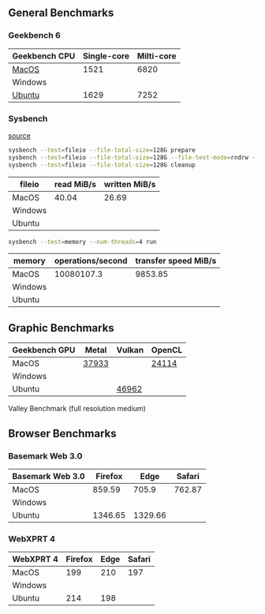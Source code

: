 ## General Benchmarks

### Geekbench 6

| Geekbench CPU                                          | Single-core | Milti-core |
| ------------------------------------------------------ | ----------- | ---------- |
| [MacOS](https://browser.geekbench.com/v6/cpu/9332803)  | 1521        | 6820       |
| Windows                                                |             |            |
| [Ubuntu](https://browser.geekbench.com/v6/cpu/9340751) | 1629        | 7252       |

### Sysbench
[source](https://wiki.gentoo.org/wiki/Sysbench)

```bash
sysbench --test=fileio --file-total-size=128G prepare
sysbench --test=fileio --file-total-size=128G --file-test-mode=rndrw --max-time=300 --max-requests=0 run
sysbench --test=fileio --file-total-size=128G cleanup 
```

| fileio      | read MiB/s | written MiB/s | 
| ----------- | ------- | ------- |
| MacOS       | 40.04   | 26.69   |
| Windows     |         |         |
| Ubuntu      |  |  |    

```bash
sysbench --test=memory --num-threads=4 run
```

| memory  | operations/second | transfer speed MiB/s | 
| ------- | ----------------- | -------------------- | 
| MacOS   | 10080107.3        | 9853.85              |
| Windows |         |         |
| Ubuntu  | |  |

## Graphic Benchmarks

| Geekbench GPU | Metal      | Vulkan     | OpenCL     | 
| ------------- | ---------- | ---------- | --------------------------------------------------------- |
| MacOS         | [37933](https://browser.geekbench.com/v6/compute/3289995) |            | [24114](https://browser.geekbench.com/v6/compute/3289934) |
| Windows       |            |            |            |
| Ubuntu        |            | [46962](https://browser.geekbench.com/v6/compute/3292510) |            |

Valley Benchmark (full resolution medium)

## Browser Benchmarks 

### Basemark Web 3.0

| Basemark Web 3.0 | Firefox | Edge    | Safari   |
| ---------------- | ------- | ------- | -------- |
| MacOS            | 859.59  | 705.9   | 762.87   |
| Windows          |         |         |          |
| Ubuntu           | 1346.65 | 1329.66 |          |

### WebXPRT 4

| WebXPRT 4        | Firefox | Edge    | Safari   |
| ---------------- | ------- | ------- | -------- |
| MacOS            | 199     | 210     | 197      |
| Windows          |         |         |          |
| Ubuntu           | 214     | 198     |          |
